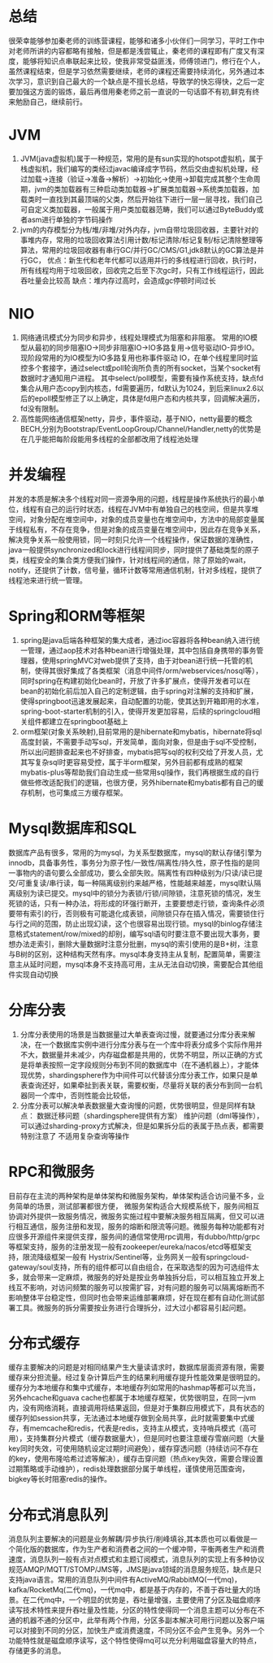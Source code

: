 # 总结
很荣幸能够参加秦老师的训练营课程，能够和诸多小伙伴们一同学习，平时工作中对老师所讲的内容都略有接触，但是都是浅尝辄止，秦老师的课程即有广度又有深度，能够将知识点串联起来比较，使我非常受益匪浅，师傅领进门，修行在个人，虽然课程结束，但是学习依然需要继续，老师的课程还需要持续消化，另外通过本次学习，意识到自己最大的一个缺点是不擅长总结，导致学的快忘得快，之后一定要加强这方面的锻炼，最后再借用秦老师之前一直说的一句话靡不有初,鲜克有终来勉励自己，继续前行。

# JVM
1. JVM(java虚拟机)属于一种规范，常用的是有sun实现的hotspot虚拟机，属于栈虚拟机，我们编写的类经过javac编译成字节码，然后交由虚拟机处理，经过加载->连接（验证->准备->解析）->初始化->使用->卸载完成其整个生命周期，jvm的类加载器有三种启动类加载器->扩展类加载器->系统类加载器，加载类时一直找到其最顶端的父类，然后开始往下进行一层一层寻找，我们自己可自定义类加载器，一般属于用户类加载器范畴，我们可以通过ByteBuddy或者asm进行单独的字节码操作
2. jvm的内存模型分为栈/堆/非堆/对外内存，jvm自带垃圾回收器，主要针对的事堆内存，常用的垃圾回收算法引用计数/标记清除/标记复制/标记清除整理等算法，常用的垃圾回收器有串行GC/并行GC/CMS/G1,jdk8默认的GC算法是并行GC，
优点：新生代和老年代都可以适用并行的多线程进行回收，执行时，所有线程均用于垃圾回收，回收完之后至下次gc时，只有工作线程运行，因此吞吐量会比较高 缺点：堆内存过高时，会造成gc停顿时间过长


# NIO
1. 网络通讯模式分为同步和异步，线程处理模式为阻塞和非阻塞。
常用的IO模型从最初的同步阻塞IO->同步非阻塞IO->IO多路复用->信号驱动IO-异步IO。现阶段常用的为IO模型为IO多路复用也称事件驱动 IO，在单个线程里同时监控多个套接字，通过select或poll轮询所负责的所有socket，当某个socket有数据时才通知用户进程。
 其中select/poll模型，需要有操作系统支持，缺点fd集合从用户态copy到内核态，fd需要遍历，fd默认为1024，到后来linux2.6以后的epoll模型修正了以上确定，具体是fd用户态和内核共享，回调解决遍历，fd没有限制。
2. 高性能网络通信框架netty，异步，事件驱动，基于NIO，netty最要的概念BECH,分别为Bootstrap/EventLoopGroup/Channel/Handler,netty的优势是在几乎能把每阶段能用多线程的全部都改用了线程池处理

# 并发编程
并发的本质是解决多个线程对同一资源争用的问题，线程是操作系统执行的最小单位，线程有自己的运行时状态，线程在JVM中有单独自己的栈空间，但是共享堆空间，对象分配在堆空间中，对象的成员变量也在堆空间中，方法中的局部变量属于线程私有，不存在竞争，但是对象的成员变量在堆空间中，因此存在竞争关系，解决竞争关系一般使用锁，同一时刻只允许一个线程操作，保证数据的准确性，java一般提供synchronized和lock进行线程间同步，同时提供了基础类型的原子类，线程安全的集合类方便我们操作，针对线程间的通信，除了原始的wait，notify，还提供了计数，信号量，循环计数等常用通信机制，针对多线程，提供了线程池来进行统一管理。



# Spring和ORM等框架
1. spring是java后端各种框架的集大成者，通过ioc容器将各种bean纳入进行统一管理，通过aop技术对各种bean进行增强处理，其中包括自身携带的事务管理器，使用springMVC对web提供了支持，由于对bean进行统一托管的机制，使得其很好集成了各类框架（消息中间件/orm/webservices/nosql等），同时spring在构建初始化bean时，开放了许多扩展点，使得开发者可以在bean的初始化前后加入自己的定制逻辑，由于spring对注解的支持和扩展，使得springboot迅速发展起来，自动配置的功能，使其达到开箱即用的水准，spring-boot-starter机制的引入，使得开发更加容易，后续的springcloud相关组件都建立在springboot基础上
2. orm框架(对象关系映射),目前常用的是hibernate和mybatis，hibernate将sql高度封装，不需要手动写sql，开发简单，面向对象，但是由于sql不受控制，所以出问题排查起来也不好排查，mybatis把写sql的权利交给了开发人员，尤其写复杂sql时更容易受控，属于半orm框架，另外目前都有成熟的框架mybatis-plus等帮助我们自动生成一些常用sql操作，我们再根据生成的自行做些修改适配我们的逻辑，也很方便，另外hibernate和mybatis都有自己的缓存机制，也可集成三方缓存框架。



# Mysql数据库和SQL
数据库产品有很多，常用的为mysql，为关系型数据库，mysql的默认存储引擎为innodb，具备事务性，事务分为原子性/一致性/隔离性/持久性，原子性指的是同一事物内的语句要么全部成功，要么全部失败。隔离性有四种级别为/只读/读已提交/可重复读/串行读，每一种隔离级别约来越严格，性能越来越差，mysql默认隔离级别为读已提交。mysql中的锁分为表锁/行锁/间隙锁，注意死锁的情况，发生死锁的话，只有一种办法，将形成的环强行断开，主要要想走行锁，查询条件必须要带有索引的行，否则极有可能退化成表锁，间隙锁只存在插入情况，需要锁住行与行之间的范围，防止出现幻读，这个也很容易出现行锁。mysql的binlog存储注意格式statement/row/mixed的却别，编写sql语句时要注意不要出现大事务，要想办法走索引，删除大量数据时注意分批删，mysql的索引使用的是B+树，注意与B树的区别，这种结构天然有序。mysql本身支持主从复制，配置简单，需要注意主从延时问题，mysql本身不支持高可用，主从无法自动切换，需要配合其他组件实现自动切换


# 分库分表
1. 分库分表使用的场景是当数据量过大单表查询过慢，就要通过分库分表来解决，在一个数据库实例中进行分库分表与在一个库中将表分成多个实际作用并不大，数据量并未减少，内存磁盘都是共用的，优势不明显，所以正确的方式是将单表按照一定字段规则分布到不同的数据库中（在不通机器上），才能体现优势，shardingsphere作为中间件可以代替该分库分表工作，如果只是单表查询还好，如果牵扯到表关联，需要权衡，尽量将关联的表分布到同一台机器同一个库中，否则性能会比较低，
2. 分库分表可以解决单表数据量大查询慢的问题，优势很明显，但是同样有缺点：
 数据迁移问题（shardingsphere提供有方案）
 维护问题（dml等操作），可以通过sharding-proxy方式解决，但是如果拆分后的表属于热点表，都需要特别注意了
 不适用复杂查询等操作

# RPC和微服务
目前存在主流的两种架构是单体架构和微服务架构，单体架构适合访问量不多，业务简单的场景，测试部署都很方便，
微服务架构适合大规模系统下，服务间相互协调对外提供一致服务情况，微服务实施过程中要解决服务相互隔离，但又可以进行相互通信，服务注册和发现，服务的熔断和限流等问题。微服务每种功能都有对应很多开源组件来提供支撑，服务间的通信常使用rpc调用，有dubbo/http/grpc等框架支持，服务的注册发现一般有zookeeper/eureka/nacos/etcd等框架支持，限流降级框架一般有
Hystrix/Sentinel等，业务网关一般有springcloud-gateway/soul支持，所有的组件都可以自由组合，在采取选型的因为可选组件太多，就会带来一定麻烦，微服务的好处是按业务单独拆分后，可以相互独立开发上线互不影响，对访问频繁的服务可以按需扩容，对有问题的服务可以隔离熔断而不影响整体平台稳定性，但同时也会带来运维部署麻烦，好在现在都有自动化测试部署工具。微服务的拆分需要按业务进行合理拆分，过大过小都容易引起问题。


# 分布式缓存
缓存主要解决的问题是对相同结果产生大量读请求时，数据库层面资源有限，需要缓存来分担流量。经过复杂计算后产生的结果利用缓存提升性能效果是很明显的。缓存分为本地缓存和集中式缓存，本地缓存列如常用的hashmap等都可以充当，另外ehcache和guava cache也都属于本地缓存框架，优势很明显，在同一jvm内，没有网络消耗，直接调用将结果返回，但是对于集群应用模式下，具有状态的缓存列如session共享，无法通过本地缓存做到全局共享，此时就需要集中式缓存，有memcache和redis，代表是redis，支持主从模式，支持哨兵模式（高可用），支持集群分片模式（缓存数据量大），但是同时也要注意缓存雪崩问题（大量key同时失效，可使用随机设定过期时间避免），缓存穿透问题（持续访问不存在的key，使用布隆哈希过滤等解决），缓存击穿问题（热点key失效，需要合理设置过期策略或手动维护），redis处理数据部分属于单线程，谨慎使用范围查询，bigkey等长时阻塞redis的操作。
# 分布式消息队列
消息队列主要解决的问题是业务解耦/异步执行/削峰填谷,其本质也可以看做是一个简化版的数据库，作为生产者和消费者之间的一个缓冲带，平衡两者生产和消费速度，消息队列一般有点对点模式和主题订阅模式，消息队列的实现上有多种协议规范AMQP/MQTT/STOMP/JMS等，JMS是java领域的消息服务规范，缺点是只支持java语言。常用的消息队列中间件有ActiveMQ/RabbitMQ(一代mq)，kafka/RocketMq(二代mq)，一代mq中，都是基于内存的，不善于吞吐量大的场景。在二代mq中，一个明显的优势是，吞吐量增强，主要使用了分区及磁盘顺序读写技术特性来提升吞吐量及性能，分区的特性使得同一个消息主题可以分布在不通的机器不通的分区中，此举有两个作用，分区多副本解决可用行问题以及客户端可以对接到不同的分区，加快生产或消费速度，不同分区不会产生竞争。另外一个功能特性就是磁盘顺序读写，这个特性使得mq可以充分利用磁盘容量大的特点，存储更多的消息。
